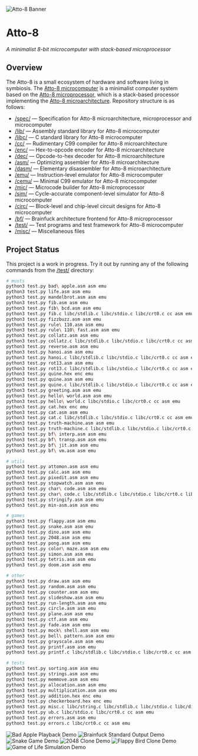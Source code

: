 ![Atto-8 Banner](misc/assets/banner.png)

# Atto-8

_A minimalist 8-bit microcomputer with stack-based microprocessor_

## Overview

The Atto-8 is a small ecosystem of hardware and software living in symbiosis. The [Atto-8 microcomputer](spec/microcomputer.md) is a minimalist computer system based on the [Atto-8 microprocessor](spec/microprocessor.md), which is a stack-based processor implementing the [Atto-8 microarchitecture](spec/microarchitecture.md). Repository structure is as follows:

- [/spec/](spec/) — Specification for Atto-8 microarchitecture, microprocessor and microcomputer
- [/lib/](lib/) — Assembly standard library for Atto-8 microcomputer
- [/libc/](libc/) — C standard library for Atto-8 microcomputer
- [/cc/](cc/) — Rudimentary C99 compiler for Atto-8 microarchitecture
- [/enc/](enc/) — Hex-to-opcode encoder for Atto-8 microarchitecture
- [/dec/](dec/) — Opcode-to-hex decoder for Atto-8 microarchitecture
- [/asm/](asm/) — Optimizing assembler for Atto-8 microarchitecture
- [/dasm/](dasm/) — Elementary disassembler for Atto-8 microarchitecture
- [/emu/](emu/) — Instruction-level emulator for Atto-8 microcomputer
- [/cemu/](cemu/) — Minimal C99 emulator for Atto-8 microcomputer
- [/mic/](mic/) — Microcode builder for Atto-8 microprocessor
- [/sim/](sim/) — Cycle-accurate component-level simulator for Atto-8 microcomputer
- [/circ/](circ/) — Block-level and chip-level circuit designs for Atto-8 microcomputer
- [/bf/](bf/) — Brainfuck architecture frontend for Atto-8 microprocessor
- [/test/](test/) — Test programs and test framework for Atto-8 microcomputer
- [/misc/](misc/) — Miscellaneous files

## Project Status

This project is a work in progress. Try it out by running any of the following commands from the [/test/](test/) directory:

```bash
# musts
python3 test.py bad\ apple.asm asm emu
python3 test.py life.asm asm emu
python3 test.py mandelbrot.asm asm emu
python3 test.py fib.asm asm emu
python3 test.py fib\ bcd.asm asm emu
python3 test.py fib.c libc/stdlib.c libc/stdio.c libc/crt0.c cc asm emu
python3 test.py fizzbuzz.asm asm emu
python3 test.py rule\ 110.asm asm emu
python3 test.py rule\ 110\ fast.asm asm emu
python3 test.py collatz.asm asm emu
python3 test.py collatz.c libc/stdlib.c libc/stdio.c libc/crt0.c cc asm emu
python3 test.py reverse.asm asm emu
python3 test.py hanoi.asm asm emu
python3 test.py hanoi.c libc/stdlib.c libc/stdio.c libc/crt0.c cc asm emu
python3 test.py rot13.asm asm emu
python3 test.py rot13.c libc/stdlib.c libc/stdio.c libc/crt0.c cc asm emu
python3 test.py quine.hex enc emu
python3 test.py quine.asm asm emu
python3 test.py quine.c libc/stdlib.c libc/stdio.c libc/crt0.c cc asm emu
python3 test.py greeting.asm asm emu
python3 test.py hello\ world.asm asm emu
python3 test.py hello\ world.c libc/stdio.c libc/crt0.c cc asm emu
python3 test.py cat.hex enc emu
python3 test.py cat.asm asm emu
python3 test.py cat.c libc/stdlib.c libc/stdio.c libc/crt0.c cc asm emu
python3 test.py truth-machine.asm asm emu
python3 test.py truth-machine.c libc/stdlib.c libc/stdio.c libc/crt0.c cc asm emu
python3 test.py bf\ interp.asm asm emu
python3 test.py bf\ transp.asm asm emu
python3 test.py bf\ jit.asm asm emu
python3 test.py bf\ vm.asm asm emu

# utils
python3 test.py attomon.asm asm emu
python3 test.py calc.asm asm emu
python3 test.py pixedit.asm asm emu
python3 test.py stopwatch.asm asm emu
python3 test.py char\ code.asm asm emu
python3 test.py char\ code.c libc/stdlib.c libc/stdio.c libc/crt0.c libc/ctype.c cc asm emu
python3 test.py stringify.asm asm emu
python3 test.py min-asm.asm asm emu

# games
python3 test.py flappy.asm asm emu
python3 test.py snake.asm asm emu
python3 test.py dino.asm asm emu
python3 test.py 2048.asm asm emu
python3 test.py pong.asm asm emu
python3 test.py color\ maze.asm asm emu
python3 test.py simon.asm asm emu
python3 test.py tetris.asm asm emu
python3 test.py doom.asm asm emu

# other
python3 test.py draw.asm asm emu
python3 test.py random.asm asm emu
python3 test.py counter.asm asm emu
python3 test.py slideshow.asm asm emu
python3 test.py run-length.asm asm emu
python3 test.py circle.asm asm emu
python3 test.py plane.asm asm emu
python3 test.py ctf.asm asm emu
python3 test.py fade.asm asm emu
python3 test.py mock\ shell.asm asm emu
python3 test.py bell\ pattern.asm asm emu
python3 test.py grayscale.asm asm emu
python3 test.py printf.asm asm emu
python3 test.py printf.c libc/stdlib.c libc/stdio.c libc/crt0.c cc asm emu

# tests
python3 test.py sorting.asm asm emu
python3 test.py strings.asm asm emu
python3 test.py memmove.asm asm emu
python3 test.py allocation.asm asm emu
python3 test.py multiplication.asm asm emu
python3 test.py addition.hex enc emu
python3 test.py checkerboard.hex enc emu
python3 test.py misc.c libc/string.c libc/stdlib.c libc/stdio.c libc/display.c libc/crt0.c cc asm emu
python3 test.py ub.c libc/stdio.c libc/crt0.c cc asm emu
python3 test.py errors.asm asm emu
python3 test.py errors.c libc/crt0.c cc asm emu
```

![Bad Apple Playback Demo](misc/assets/bad%20apple.gif) ![Brainfuck Standard Output Demo](misc/assets/brainfuck.gif) ![Snake Game Demo](misc/assets/snake.gif) ![2048 Clone Demo](misc/assets/2048.gif) ![Flappy Bird Clone Demo](misc/assets/flappy.gif) ![Game of Life Simulation Demo](misc/assets/life.gif)

